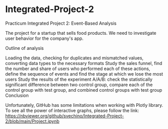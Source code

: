 # Integrated-Project-2
Practicum Integrated Project 2: Event-Based Analysis

The project for a startup that sells food products. We need to investigate user behavior for the company's app.

Outline of analysis

Loading the data, checking for duplicates and mismatched values, converting data types to the necessary formats
Study the sales funnel, find the number and share of users who performed each of these actions, define the sequence of events and find the stage at which we lose the most users
Study the results of the experiment A/A/B: check the statistically significant difference between two control group, compare each of the control group with test group, and combined control groups with test group
Conclusion

Unfortunately, GitHub has some limitations when working with Plotly library. To see all the power of interactive graphs, please follow the link: 
https://nbviewer.org/github/svechino/Integrated-Project-2/blob/main/Project.ipynb
